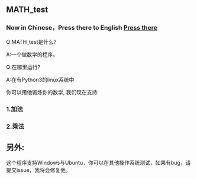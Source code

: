 ## MATH_test
### Now in Chinese，Press there to English [Press there](https://github.com/KEYS-ME/MATH_-)

Q:MATH_test是什么?

A:一个做数学的程序。

Q:在哪里运行?

A:在有Python3的linux系统中

你可以用他锻炼你的数学, 我们现在支持: 

### 1.加法

### 2.乘法

## 另外:

这个程序支持Windows与Ubuntu，你可以在其他操作系统测试，如果有bug，请提交issue，我将会修复他。